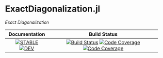 # ExactDiagonalization.jl

*Exact Diagonalization*

| **Documentation** | **Build Status** |
|:-----------------:|:----------------:|
| [![**STABLE**][docs-stable-img]][docs-stable-url] [![**DEV**][docs-dev-img]][docs-dev-url] | [![Build Status][travis-img]][travis-url] [![Code Coverage][codecov-img]][codecov-url] [![Code Coverage][coveralls-img]][coveralls-url] |


[docs-stable-img]: https://img.shields.io/badge/docs-stable-blue.svg
[docs-stable-url]: http://kyungminlee.org/ExactDiagonalization.jl/stable
[docs-dev-img]: https://img.shields.io/badge/docs-dev-blue.svg
[docs-dev-url]: http://kyungminlee.org/ExactDiagonalization.jl/dev

[travis-img]: https://travis-ci.org/kyungminlee/ExactDiagonalization.jl.svg?branch=master
[travis-url]: https://travis-ci.org/kyungminlee/ExactDiagonalization.jl

[codecov-img]: https://codecov.io/gh/kyungminlee/ExactDiagonalization.jl/branch/master/graph/badge.svg
[codecov-url]: https://codecov.io/gh/kyungminlee/ExactDiagonalization.jl

[coveralls-img]: https://coveralls.io/repos/github/kyungminlee/ExactDiagonalization.jl/badge.svg?branch=master
[coveralls-url]: https://coveralls.io/github/kyungminlee/ExactDiagonalization.jl?branch=master
